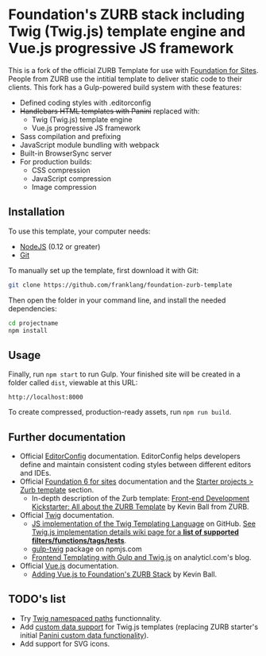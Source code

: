 # Foundation's ZURB stack including Twig (Twig.js) template engine and Vue.js progressive JS framework

This is a fork of the official ZURB Template for use with [Foundation for Sites](http://foundation.zurb.com/sites). People from ZURB use the intitial template to deliver static code to their clients. This fork has a Gulp-powered build system with these features:

- Defined coding styles with .editorconfig
- ~~Handlebars HTML templates with Panini~~ replaced with:
  - Twig (Twig.js) template engine
  - Vue.js progressive JS framework
- Sass compilation and prefixing
- JavaScript module bundling with webpack
- Built-in BrowserSync server
- For production builds:
  - CSS compression
  - JavaScript compression
  - Image compression

## Installation

To use this template, your computer needs:

- [NodeJS](https://nodejs.org/en/) (0.12 or greater)
- [Git](https://git-scm.com/)

To manually set up the template, first download it with Git:

```bash
git clone https://github.com/franklang/foundation-zurb-template
```

Then open the folder in your command line, and install the needed dependencies:

```bash
cd projectname
npm install
```

## Usage

Finally, run `npm start` to run Gulp. Your finished site will be created in a folder called `dist`, viewable at this URL:

```
http://localhost:8000
```

To create compressed, production-ready assets, run `npm run build`.

## Further documentation

- Official [EditorConfig](https://editorconfig.org/) documentation. EditorConfig helps developers define and maintain consistent coding styles between different editors and IDEs.
- Official [Foundation 6 for sites](https://foundation.zurb.com/sites/docs/) documentation and the [Starter projects > Zurb template](https://foundation.zurb.com/sites/docs/starter-projects.html#zurb-template) section.
  - In-depth description of the Zurb template: [Front-end Development Kickstarter: All about the ZURB Template](https://zendev.com/2017/09/05/front-end-development-kickstarter-zurb-template.html) by Kevin Ball from ZURB.
- Official [Twig](https://twig.symfony.com/doc/2.x/) documentation.
  - [JS implementation of the Twig Templating Language](https://github.com/twigjs/twig.js/) on GitHub. [See Twig.js implementation details wiki page for a **list of supported filters/functions/tags/tests**](https://github.com/twigjs/twig.js/wiki/Implementation-Notes).
  - [gulp-twig](https://www.npmjs.com/package/gulp-twig) package on npmjs.com
  - [Frontend Templating with Gulp and Twig.js](http://analyticl.com/blog/frontend-templating-with-gulp-and-twig-js) on analyticl.com's blog.
- Official [Vue.js](https://vuejs.org/) documentation.
  - [Adding Vue.js to Foundation's ZURB Stack](https://zendev.com/2018/04/18/adding-vue-files-to-foundation-template.html) by Kevin Ball.

## TODO's list

- Try [Twig namespaced paths](https://symfony.com/doc/current/templating/namespaced_paths.html) functionnality.
- Add [custom data support](https://www.npmjs.com/package/gulp-data) for Twig.js templates (replacing ZURB starter's initial [Panini custom data functionality](https://foundation.zurb.com/sites/docs/panini.html#custom-data)).
- Add support for SVG icons.

